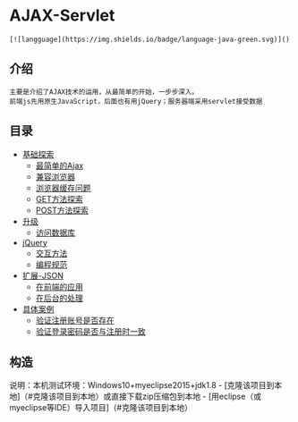 
# AJAX-Servlet
    [![langguage](https://img.shields.io/badge/language-java-green.svg)]()
## 介绍
    主要是介绍了AJAX技术的运用，从最简单的开始，一步步深入。
    前端js先用原生JavaScript，后面也有用jQuery；服务器端采用servlet接受数据

## 目录

- [基础探索](#java)
    - [最简单的Ajax](#最简单的Ajax)
    - [兼容浏览器](#兼容浏览器)
    - [浏览器缓存问题](#浏览器缓存问题)
    - [GET方法探索](#GET方法探索)
    - [POST方法探索](#POST方法探索)
- [升级](#升级)
    - [访问数据库](#访问数据库)
 - [jQuery](#jQuery)
    - [交互方法](#交互方法)
    - [编程规范](#编程规范)
 - [扩展-JSON](#扩展-JSON)
    - [在前端的应用](#在前端的应用)
    - [在后台的处理](#在后台的处理)
- [具体案例](#具体案例)
    - [验证注册账号是否存在](#验证注册账号是否存在)
    - [验证登录密码是否与注册时一致](#验证登录密码是否与注册时一致)
   

## 构造
说明：本机测试环境：Windows10+myeclipse2015+jdk1.8
    - [克隆该项目到本地]（#克隆该项目到本地）或直接下载zip压缩包到本地
    - [用eclipse（或myeclipse等IDE）导入项目]（#克隆该项目到本地）
